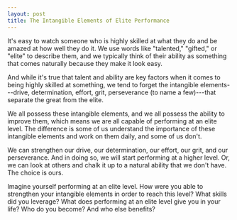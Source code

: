 ```yaml
---
layout: post
title: The Intangible Elements of Elite Performance
---
```


It's easy to watch someone who is highly skilled at what they do and be amazed at how well they do it. We use words like "talented," "gifted," or "elite" to describe them, and we typically think of their ability as something that comes naturally because they make it look easy.

And while it's true that talent and ability are key factors when it comes to being highly skilled at something, we tend to forget the intangible elements---drive, determination, effort, grit, perseverance (to name a few)---that separate the great from the elite.

We all possess these intangible elements, and we all possess the ability to improve them, which means we are all capable of performing at an elite level. The difference is some of us understand the importance of these intangible elements and work on them daily, and some of us don't.

We can strengthen our drive, our determination, our effort, our grit, and our perseverance. And in doing so, we will start performing at a higher level. Or, we can look at others and chalk it up to a natural ability that we don't have. The choice is ours.

Imagine yourself performing at an elite level. How were you able to strengthen your intangible elements in order to reach this level? What skills did you leverage? What does performing at an elite level give you in your life? Who do you become? And who else benefits?